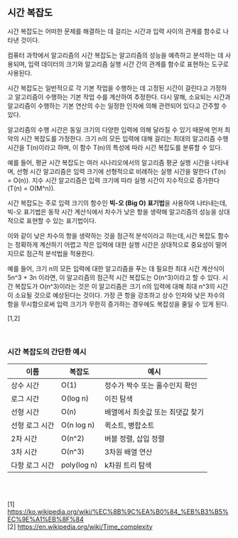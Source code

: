## 시간 복잡도

시간 복잡도는 어떠한 문제를 해결하는 데 걸리는 시간과 입력 사이의 관계를 함수로 나타낸 것이다.

컴퓨터 과학에서 알고리즘의 시간 복잡도는 알고리즘의 성능을 예측하고 분석하는 데 사용되며, 입력 데이터의 크기와 알고리즘 실행 시간 간의 관계를 함수로 표현하는 도구로 사용된다.

시간 복잡도는 일반적으로 각 기본 작업을 수행하는 데 고정된 시간이 걸린다고 가정하고 알고리즘이 수행하는 기본 작업 수를 계산하여 추정한다. 다시 말해, 소요되는 시간과 알고리즘이 수행하는 기본 연산의 수는 일정한 인자에 의해 관련되어 있다고 간주할 수 있다.

알고리즘의 수행 시간은 동일 크기의 다양한 입력에 의해 달라질 수 있기 때문에 먼저 최악의 시간 복잡도를 가정한다. 크기 n의 모든 입력에 대해 걸리는 최대의 알고리즘 수행 시간을 T(n)이라고 하며, 이 함수 T(n)의 특성에 따라 시간 복잡도를 분류할 수 있다.

예를 들어, 평균 시간 복잡도는 여러 시나리오에서의 알고리즘 평균 실행 시간을 나타내며, 선형 시간 알고리즘은 입력 크기에 선형적으로 비례하는 실행 시간을 말한다 (T(n) = O(n)). 지수 시간 알고리즘은 입력 크기에 따라 실행 시간이 지수적으로 증가한다 (T(n) = O(M^n)).


시간 복잡도는 주로 입력 크기의 함수인 **빅-오 (Big O) 표기법**을 사용하여 나타내는데, 빅-오 표기법은 동작 시간 계산식에서 차수가 낮은 항을 생략해 알고리즘의 성능을 상대적으로 표현할 수 있는 표기법이다.

이와 같이 낮은 차수의 항을 생략하는 것을 점근적 분석이라고 하는데, 시간 복잡도 함수는 정확하게 계산하기 어렵고 작은 입력에 대한 실행 시간은 상대적으로 중요성이 떨어지므로 점근적 분석법을 적용한다.

예를 들어, 크기 n의 모든 입력에 대한 알고리즘을 푸는 데 필요한 최대 시간 계산식이 5n^3 + 3n 이라면, 이 알고리즘의 점근적 시간 복잡도는 O(n^3)이라고 할 수 있다. 시간 복잡도가 O(n^3)이라는 것은 이 알고리즘은 크기 n의 입력에 대해 최대 n^3의 시간이 소요될 것으로 예상된다는 것이다. 가장 큰 항을 강조하고 상수 인자와 낮은 차수의 항을 무시함으로써 입력 크기가 무한히 증가하는 경우에도 복잡성을 줄일 수 있게 된다.

[1,2]

<br>

### 시간 복잡도의 간단한 예시

| 이름           | 복잡도       | 예시                |
|----------------|---------------|--------------------|
| 상수 시간      | O(1)          | 정수가 짝수 또는 홀수인지 확인 |
| 로그 시간      | O(log n)      | 이진 탐색         |
| 선형 시간      | O(n)          | 배열에서 최솟값 또는 최댓값 찾기 |
| 선형 로그 시간 | O(n log n)   | 퀵소트, 병합소트    |
| 2차 시간      | O(n^2)        | 버블 정렬, 삽입 정렬 |
| 3차 시간      | O(n^3)        | 3차원 배열 연산      |
| 다항 로그 시간 | poly(log n)  | k차원 트리 탐색    |

<br>

##
[1] https://ko.wikipedia.org/wiki/%EC%8B%9C%EA%B0%84_%EB%B3%B5%EC%9E%A1%EB%8F%84<br>
[2] https://en.wikipedia.org/wiki/Time_complexity<br>
